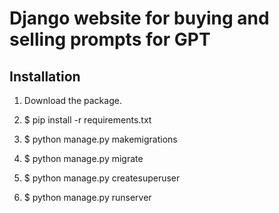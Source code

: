Django website for buying and selling prompts for GPT
=====================================================

Installation
------------

1. Download the package.

2. $ pip install -r requirements.txt

3. $ python manage.py makemigrations

4. $ python manage.py migrate

5. $ python manage.py createsuperuser

6. $ python manage.py runserver
